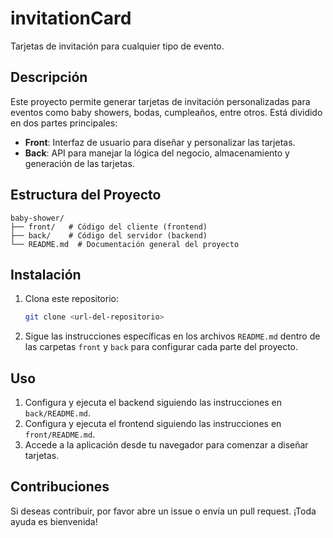 # invitationCard

Tarjetas de invitación para cualquier tipo de evento.

## Descripción

Este proyecto permite generar tarjetas de invitación personalizadas para eventos como baby showers, bodas, cumpleaños, entre otros. Está dividido en dos partes principales:

- **Front**: Interfaz de usuario para diseñar y personalizar las tarjetas.
- **Back**: API para manejar la lógica del negocio, almacenamiento y generación de las tarjetas.

## Estructura del Proyecto

```
baby-shower/
├── front/   # Código del cliente (frontend)
├── back/    # Código del servidor (backend)
└── README.md  # Documentación general del proyecto
```

## Instalación

1. Clona este repositorio:
   ```bash
   git clone <url-del-repositorio>
   ```
2. Sigue las instrucciones específicas en los archivos `README.md` dentro de las carpetas `front` y `back` para configurar cada parte del proyecto.

## Uso

1. Configura y ejecuta el backend siguiendo las instrucciones en `back/README.md`.
2. Configura y ejecuta el frontend siguiendo las instrucciones en `front/README.md`.
3. Accede a la aplicación desde tu navegador para comenzar a diseñar tarjetas.

## Contribuciones

Si deseas contribuir, por favor abre un issue o envía un pull request. ¡Toda ayuda es bienvenida!
